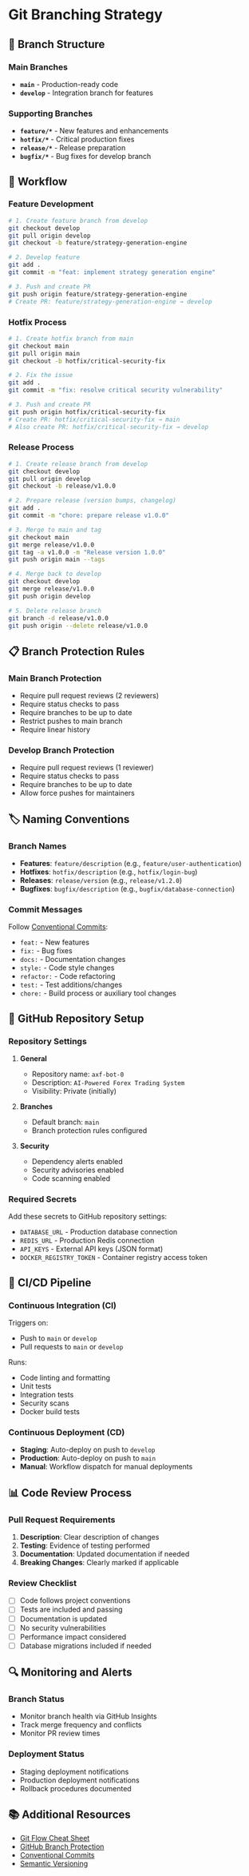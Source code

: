 # Git Branching Strategy

## 🌳 Branch Structure

### Main Branches
- **`main`** - Production-ready code
- **`develop`** - Integration branch for features

### Supporting Branches
- **`feature/*`** - New features and enhancements
- **`hotfix/*`** - Critical production fixes
- **`release/*`** - Release preparation
- **`bugfix/*`** - Bug fixes for develop branch

## 🔄 Workflow

### Feature Development
```bash
# 1. Create feature branch from develop
git checkout develop
git pull origin develop
git checkout -b feature/strategy-generation-engine

# 2. Develop feature
git add .
git commit -m "feat: implement strategy generation engine"

# 3. Push and create PR
git push origin feature/strategy-generation-engine
# Create PR: feature/strategy-generation-engine → develop
```

### Hotfix Process
```bash
# 1. Create hotfix branch from main
git checkout main
git pull origin main
git checkout -b hotfix/critical-security-fix

# 2. Fix the issue
git add .
git commit -m "fix: resolve critical security vulnerability"

# 3. Push and create PR
git push origin hotfix/critical-security-fix
# Create PR: hotfix/critical-security-fix → main
# Also create PR: hotfix/critical-security-fix → develop
```

### Release Process
```bash
# 1. Create release branch from develop
git checkout develop
git pull origin develop
git checkout -b release/v1.0.0

# 2. Prepare release (version bumps, changelog)
git add .
git commit -m "chore: prepare release v1.0.0"

# 3. Merge to main and tag
git checkout main
git merge release/v1.0.0
git tag -a v1.0.0 -m "Release version 1.0.0"
git push origin main --tags

# 4. Merge back to develop
git checkout develop
git merge release/v1.0.0
git push origin develop

# 5. Delete release branch
git branch -d release/v1.0.0
git push origin --delete release/v1.0.0
```

## 📋 Branch Protection Rules

### Main Branch Protection
- Require pull request reviews (2 reviewers)
- Require status checks to pass
- Require branches to be up to date
- Restrict pushes to main branch
- Require linear history

### Develop Branch Protection
- Require pull request reviews (1 reviewer)
- Require status checks to pass
- Require branches to be up to date
- Allow force pushes for maintainers

## 🏷️ Naming Conventions

### Branch Names
- **Features**: `feature/description` (e.g., `feature/user-authentication`)
- **Hotfixes**: `hotfix/description` (e.g., `hotfix/login-bug`)
- **Releases**: `release/version` (e.g., `release/v1.2.0`)
- **Bugfixes**: `bugfix/description` (e.g., `bugfix/database-connection`)

### Commit Messages
Follow [Conventional Commits](https://www.conventionalcommits.org/):
- `feat:` - New features
- `fix:` - Bug fixes
- `docs:` - Documentation changes
- `style:` - Code style changes
- `refactor:` - Code refactoring
- `test:` - Test additions/changes
- `chore:` - Build process or auxiliary tool changes

## 🔧 GitHub Repository Setup

### Repository Settings
1. **General**
   - Repository name: `axf-bot-0`
   - Description: `AI-Powered Forex Trading System`
   - Visibility: Private (initially)

2. **Branches**
   - Default branch: `main`
   - Branch protection rules configured

3. **Security**
   - Dependency alerts enabled
   - Security advisories enabled
   - Code scanning enabled

### Required Secrets
Add these secrets to GitHub repository settings:
- `DATABASE_URL` - Production database connection
- `REDIS_URL` - Production Redis connection
- `API_KEYS` - External API keys (JSON format)
- `DOCKER_REGISTRY_TOKEN` - Container registry access token

## 🚀 CI/CD Pipeline

### Continuous Integration (CI)
Triggers on:
- Push to `main` or `develop`
- Pull requests to `main` or `develop`

Runs:
- Code linting and formatting
- Unit tests
- Integration tests
- Security scans
- Docker build tests

### Continuous Deployment (CD)
- **Staging**: Auto-deploy on push to `develop`
- **Production**: Auto-deploy on push to `main`
- **Manual**: Workflow dispatch for manual deployments

## 📊 Code Review Process

### Pull Request Requirements
1. **Description**: Clear description of changes
2. **Testing**: Evidence of testing performed
3. **Documentation**: Updated documentation if needed
4. **Breaking Changes**: Clearly marked if applicable

### Review Checklist
- [ ] Code follows project conventions
- [ ] Tests are included and passing
- [ ] Documentation is updated
- [ ] No security vulnerabilities
- [ ] Performance impact considered
- [ ] Database migrations included if needed

## 🔍 Monitoring and Alerts

### Branch Status
- Monitor branch health via GitHub Insights
- Track merge frequency and conflicts
- Monitor PR review times

### Deployment Status
- Staging deployment notifications
- Production deployment notifications
- Rollback procedures documented

## 📚 Additional Resources

- [Git Flow Cheat Sheet](https://danielkummer.github.io/git-flow-cheatsheet/)
- [GitHub Branch Protection](https://docs.github.com/en/repositories/configuring-branches-and-merges-in-your-repository/defining-the-mergeability-of-pull-requests/about-protected-branches)
- [Conventional Commits](https://www.conventionalcommits.org/)
- [Semantic Versioning](https://semver.org/)
